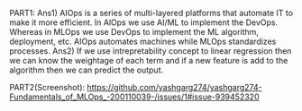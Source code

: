 PART1:
Ans1) AIOps is a series of multi-layered platforms that automate IT to make it more efficient. In AlOps we use AI/ML to implement the DevOps. Whereas in MLOps we use DevOps to implement the ML algorithm, deployment, etc.
      AIOps automates machines while MLOps standardizes processes.
Ans2) If we use intrepretability concept to linear regression then we can know the weightage of each term and if a new feature is add to the algorithm then we can predict the output.

PART2(Screenshot):
    https://github.com/yashgarg274/yashgarg274-Fundamentals_of_MLOps_-200110039-/issues/1#issue-939452320
